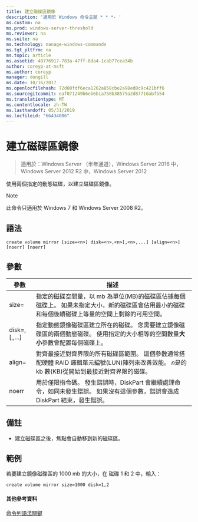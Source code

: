 ```yaml
---
title: 建立磁碟區鏡像
description: '適用於 Windows 命令主題 * * *- '
ms.custom: na
ms.prod: windows-server-threshold
ms.reviewer: na
ms.suite: na
ms.technology: manage-windows-commands
ms.tgt_pltfrm: na
ms.topic: article
ms.assetid: 48776917-783a-47ff-8da4-1cab77cea34b
author: coreyp-at-msft
ms.author: coreyp
manager: dongill
ms.date: 10/16/2017
ms.openlocfilehash: 72d80fdf6eca1262a858cbe2a98ed8c9c421bff6
ms.sourcegitcommit: eaf071249b6eb6b1a758b38579a2d87710abfb54
ms.translationtype: MT
ms.contentlocale: zh-TW
ms.lasthandoff: 05/31/2019
ms.locfileid: "66434086"
---
```

# <a name="create-volume-mirror"></a>建立磁碟區鏡像

>適用於：Windows Server （半年通道），Windows Server 2016 中，Windows Server 2012 R2 中，Windows Server 2012

使用兩個指定的動態磁碟，以建立磁碟區鏡像。  
  
> [!NOTE]  
> 此命令只適用於 Windows 7 和 Windows Server 2008 R2。  
  
  
  
## <a name="syntax"></a>語法  
  
```  
create volume mirror [size=<n>] disk=<n>,<n>[,<n>,...] [align=<n>] [noerr] [noerr]  
```  
  
## <a name="parameters"></a>參數  
  
|         參數         |                                                                                                                                     描述                                                                                                                                     |
|---------------------------|-------------------------------------------------------------------------------------------------------------------------------------------------------------------------------------------------------------------------------------------------------------------------------------|
|         size\=<n>         |                 指定的磁碟空間量，以 mb 為單位\(MB\)的磁碟區佔據每個磁碟上。 如果未指定大小，新的磁碟區會佔用最小的磁碟和每個後續磁碟上等量的空間上剩餘的可用空間。                 |
| disk\=<n>,<n>\[,<n>,...\] |                       指定動態鏡像磁碟區建立所在的磁碟。 您需要建立鏡像磁碟區的兩個動態磁碟。 使用指定的大小相等的空間數量**大小**參數會配置每個磁碟上。                        |
|        align\=<n>         | 對齊最接近對齊界限的所有磁碟區範圍。 這個參數通常搭配硬體 RAID 邏輯單元編號\(LUN\)陣列來改善效能。 *n*是的 kb 數\(KB\)從開始到最接近對齊界限的磁碟。 |
|           noerr           |                                        用於僅限指令碼。 發生錯誤時，DiskPart 會繼續處理命令，如同未發生錯誤。 如果沒有這個參數，錯誤會造成 DiskPart 結束，發生錯誤。                                         |
  
## <a name="remarks"></a>備註  
  
-   建立磁碟區之後，焦點會自動移到新的磁碟區。  
  
## <a name="BKMK_examples"></a>範例  
若要建立鏡像磁碟區的 1000 mb 的大小，在 磁碟 1 和 2 中，輸入：  
  
```  
create volume mirror size=1000 disk=1,2  
```  
  
#### <a name="additional-references"></a>其他參考資料  
[命令列語法關鍵](command-line-syntax-key.md)  
  

  

